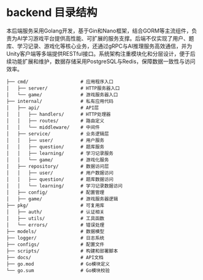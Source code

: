 # backend 目录结构

本后端服务采用Golang开发，基于Gin和Nano框架，结合GORM等主流组件，负责为AI学习游戏平台提供高性能、可扩展的服务支撑。后端不仅实现了用户、题库、学习记录、游戏化等核心业务，还通过gRPC与AI推理服务高效通信，并为Unity客户端等多端提供RESTful接口。系统架构注重模块化和分层设计，便于后续功能扩展和维护，数据存储采用PostgreSQL与Redis，保障数据一致性与访问效率。

```
├── cmd/                   # 应用程序入口
│   ├── server/            # HTTP服务器入口
│   └── game/              # 游戏服务器入口
├── internal/              # 私有应用代码
│   ├── api/               # API层
│   │   ├── handlers/      # HTTP处理器
│   │   ├── routes/        # 路由定义
│   │   └── middleware/    # 中间件
│   ├── service/           # 业务逻辑层
│   │   ├── user/          # 用户服务
│   │   ├── question/      # 题库服务
│   │   ├── learning/      # 学习记录服务
│   │   └── game/          # 游戏化服务
│   ├── repository/        # 数据访问层
│   │   ├── user/          # 用户数据访问
│   │   ├── question/      # 题库数据访问
│   │   └── learning/      # 学习记录数据访问
│   ├── config/            # 配置管理
│   ├── game/              # 游戏服务器逻辑
├── pkg/                   # 可复用库
│   ├── auth/              # 认证相关
│   ├── utils/             # 工具函数
│   └── errors/            # 错误处理
├── models/                # 数据模型
├── logger/                # 日志系统
├── configs/               # 配置文件
├── scripts/               # 构建和部署脚本
├── docs/                  # API文档
├── go.mod                 # Go模块定义
└── go.sum                 # Go模块校验
```
